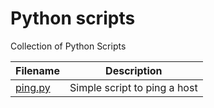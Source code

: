# Python scripts
Collection of Python Scripts

| Filename | Description |
| --- | --- |
| [ping.py](https://github.com/spatterson78/python/blob/main/ping.py) | Simple script to ping a host |
